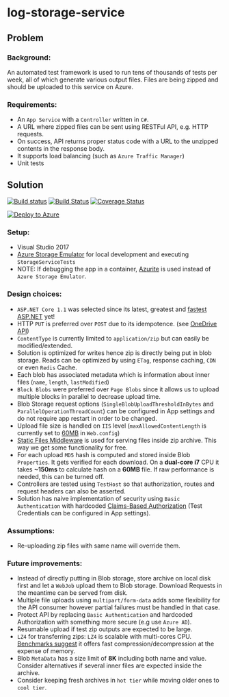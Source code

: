 # log-storage-service

## **Problem**

### Background: 
An automated test framework is used to run tens of thousands of tests per week, all of which generate various output files. Files are being zipped and should be uploaded to this service on Azure. 

### Requirements:
- An `App Service` with a `Controller` written in `C#`.  
- A URL where zipped files can be sent using RESTFul API, e.g. HTTP requests.  
- On success, API returns proper status code with a URL to the unzipped contents in the response body.  
- It supports load balancing (such as `Azure Traffic Manager`)
- Unit tests

## **Solution**
[![Build status](https://ci.appveyor.com/api/projects/status/h7mt1xy2hb8r7d1b?svg=true)](https://ci.appveyor.com/project/syedhassaanahmed/log-storage-service)
[![Build Status](https://travis-ci.org/syedhassaanahmed/log-storage-service.svg?branch=develop)](https://travis-ci.org/syedhassaanahmed/log-storage-service)
[![Coverage Status](https://coveralls.io/repos/github/syedhassaanahmed/log-storage-service/badge.svg?branch=develop)](https://coveralls.io/github/syedhassaanahmed/log-storage-service?branch=develop)

[![Deploy to Azure](http://azuredeploy.net/deploybutton.png)](https://azuredeploy.net/)

### Setup:
- Visual Studio 2017
- [Azure Storage Emulator](https://docs.microsoft.com/en-us/azure/storage/storage-use-emulator) for local development and executing `StorageServiceTests`
- NOTE: If debugging the app in a container, [Azurite](https://github.com/arafato/azurite) is used instead of `Azure Storage Emulator`. 

### Design choices:
- `ASP.NET Core 1.1` was selected since its latest, greatest and [fastest ASP.NET](https://blogs.msdn.microsoft.com/webdev/2016/11/16/announcing-asp-net-core-1-1/) yet! 
- HTTP `PUT` is preferred over `POST` due to its idempotence. (see [OneDrive API](https://dev.onedrive.com/items/upload_put.htm))
- `ContentType` is currently limited to `application/zip` but can easily be modified/extended.
- Solution is optimized for writes hence zip is directly being put in blob storage. Reads can be optimized by using `ETag`, response caching, `CDN` or even `Redis` Cache.
- Each blob has associated metadata which is information about inner files (`name`, `length`, `lastModified`)
- `Block Blobs` were preferred over `Page Blobs` since it allows us to upload multiple blocks in parallel to decrease upload time.
- Blob Storage request options (`SingleBlobUploadThresholdInBytes` and `ParallelOperationThreadCount`) can be configured in App settings and do not require app restart in order to be changed.
- Upload file size is handled on `IIS` level (`maxAllowedContentLength` is currently set to [60MB](https://docs.microsoft.com/en-us/azure/azure-subscription-service-limits#storage-limits) in `Web.config`)
- [Static Files Middleware](https://docs.microsoft.com/en-us/aspnet/core/fundamentals/static-files) is used for serving files inside zip archive. This way we get some functionality for free.
- For each upload `MD5` hash is computed and stored inside Blob `Properties`. It gets verified for each download. On a **dual-core i7** CPU it takes **~150ms** to calculate hash on a **60MB** file. If raw performance is needed, this can be turned off.
- Controllers are tested using `TestHost` so that authorization, routes and request headers can also be asserted.
- Solution has naive implementation of security using `Basic Authentication` with hardcoded [Claims-Based Authorization](https://docs.microsoft.com/en-us/aspnet/core/security/authorization/claims) (Test Credentials can be configured in App settings). 

### Assumptions:
- Re-uploading zip files with same name will override them.

### Future improvements:
- Instead of directly putting in Blob storage, store archive on local disk first and let a `WebJob` upload them to Blob storage. Download Requests in the meantime can be served from disk.
- Multiple file uploads using `multipart/form-data` adds some flexibility for the API consumer however partial failures must be handled in that case.
- Protect API by replacing `Basic Authentication` and hardcoded Authorization with something more secure (e.g use `Azure AD`).
- Resumable upload if test zip outputs are expected to be large.
- `LZ4` for transferring zips: `LZ4` is scalable with multi-cores CPU. [Benchmarks suggest](http://catchchallenger.first-world.info/wiki/Quick_Benchmark:_Gzip_vs_Bzip2_vs_LZMA_vs_XZ_vs_LZ4_vs_LZO) it offers fast compression/decompression at the expense of memory.
- Blob `MetaData` has a size limit of **8K** including both name and value. Consider alternatives if several inner files are expected inside the archive.
- Consider keeping fresh archives in `hot tier` while moving older ones to `cool tier`.
